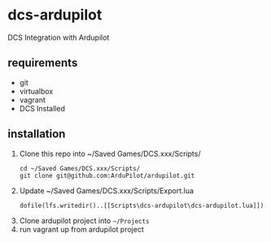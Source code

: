 # dcs-ardupilot
DCS Integration with Ardupilot

## requirements
- git
- virtualbox
- vagrant
- DCS Installed

## installation
1. Clone this repo into ~/Saved Games/DCS.xxx/Scripts/
   ```
   cd ~/Saved Games/DCS.xxx/Scripts/
   git clone git@github.com:ArduPilot/ardupilot.git
   ```
2. Update ~/Saved Games/DCS.xxx/Scripts/Export.lua
    ```
    dofile(lfs.writedir()..[[Scripts\dcs-ardupilot\dcs-ardupilot.lua]])
    ```
3. Clone ardupilot project into `~/Projects`
4. run vagrant up from ardupilot project 
